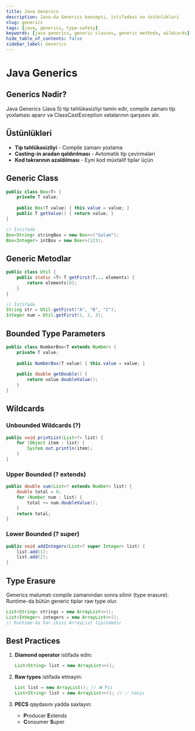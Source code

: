 ```yaml
---
title: Java Generics
description: Java-da Generics konsepti, istifadəsi və üstünlükləri
slug: generics
tags: [java, generics, type-safety]
keywords: [java generics, generic classes, generic methods, wildcards]
hide_table_of_contents: false
sidebar_label: Generics
---
```


# Java Generics

## Generics Nədir?

Java Generics (Java 5) tip təhlükəsizliyi təmin edir, compile zamanı tip yoxlaması aparır və ClassCastException xətalarının qarşısını alır.

## Üstünlükləri

- **Tip təhlükəsizliyi** - Compile zamanı yoxlama
- **Casting-in aradan qaldırılması** - Avtomatik tip çevirmələri  
- **Kod təkrarının azaldılması** - Eyni kod müxtəlif tiplər üçün

## Generic Class

```java
public class Box<T> {
    private T value;
    
    public Box(T value) { this.value = value; }
    public T getValue() { return value; }
}

// İstifadə
Box<String> stringBox = new Box<>("Salam");
Box<Integer> intBox = new Box<>(123);
```

## Generic Metodlar

```java
public class Util {
    public static <T> T getFirst(T... elements) {
        return elements[0];
    }
}

// İstifadə
String str = Util.getFirst("A", "B", "C");
Integer num = Util.getFirst(1, 2, 3);
```

## Bounded Type Parameters

```java
public class NumberBox<T extends Number> {
    private T value;
    
    public NumberBox(T value) { this.value = value; }
    
    public double getDouble() {
        return value.doubleValue();
    }
}
```

## Wildcards

### Unbounded Wildcards (?)
```java
public void printList(List<?> list) {
    for (Object item : list) {
        System.out.println(item);
    }
}
```

### Upper Bounded (? extends)
```java
public double sum(List<? extends Number> list) {
    double total = 0;
    for (Number num : list) {
        total += num.doubleValue();
    }
    return total;
}
```

### Lower Bounded (? super)
```java
public void addIntegers(List<? super Integer> list) {
    list.add(1);
    list.add(2);
}
```

## Type Erasure

Generics məlumatı compile zamanından sonra silinir (type erasure). Runtime-da bütün generic tiplər raw type olur.

```java
List<String> strings = new ArrayList<>();
List<Integer> integers = new ArrayList<>();
// Runtime-da hər ikisi ArrayList tipindədir
```

## Best Practices

1. **Diamond operator** istifadə edin:
   ```java
   List<String> list = new ArrayList<>();
   ```

2. **Raw types** istifadə etməyin:
   ```java
   List list = new ArrayList(); // ❌ Pis
   List<String> list = new ArrayList<>(); // ✅ Yaxşı
   ```

3. **PECS** qaydasını yadda saxlayın:
   - **P**roducer **E**xtends
   - **C**onsumer **S**uper